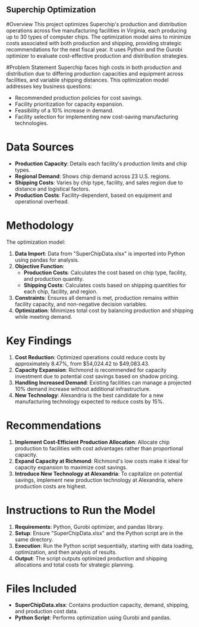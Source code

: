 ## Superchip Optimization

#Overview
This project optimizes Superchip's production and distribution operations across five manufacturing facilities in Virginia, each producing up to 30 types of computer chips. The optimization model aims to minimize costs associated with both production and shipping, providing strategic recommendations for the next fiscal year. It uses Python and the Gurobi optimizer to evaluate cost-effective production and distribution strategies.

#Problem Statement
Superchip faces high costs in both production and distribution due to differing production capacities and equipment across facilities, and variable shipping distances. This optimization model addresses key business questions:
- Recommended production policies for cost savings.
- Facility prioritization for capacity expansion.
- Feasibility of a 10% increase in demand.
- Facility selection for implementing new cost-saving manufacturing technologies.

# Data Sources
- **Production Capacity**: Details each facility's production limits and chip types.
- **Regional Demand**: Shows chip demand across 23 U.S. regions.
- **Shipping Costs**: Varies by chip type, facility, and sales region due to distance and logistical factors.
- **Production Costs**: Facility-dependent, based on equipment and operational overhead.
  
# Methodology
The optimization model:
1. **Data Import**: Data from "SuperChipData.xlsx" is imported into Python using pandas for analysis.
2. **Objective Function**:
   - **Production Costs**: Calculates the cost based on chip type, facility, and production quantity.
   - **Shipping Costs**: Calculates costs based on shipping quantities for each chip, facility, and region.
3. **Constraints**: Ensures all demand is met, production remains within facility capacity, and non-negative decision variables.
4. **Optimization**: Minimizes total cost by balancing production and shipping while meeting demand.
   
# Key Findings
1. **Cost Reduction**: Optimized operations could reduce costs by approximately 8.47%, from $54,024.42 to $49,083.43.
2. **Capacity Expansion**: Richmond is recommended for capacity investment due to potential cost savings based on shadow pricing.
3. **Handling Increased Demand**: Existing facilities can manage a projected 10% demand increase without additional infrastructure.
4. **New Technology**: Alexandria is the best candidate for a new manufacturing technology expected to reduce costs by 15%.
   
# Recommendations
1. **Implement Cost-Efficient Production Allocation**: Allocate chip production to facilities with cost advantages rather than proportional capacity.
2. **Expand Capacity at Richmond**: Richmond's low costs make it ideal for capacity expansion to maximize cost savings.
3. **Introduce New Technology at Alexandria**: To capitalize on potential savings, implement new production technology at Alexandria, where production costs are highest.

# Instructions to Run the Model
1. **Requirements**: Python, Gurobi optimizer, and pandas library.
2. **Setup**: Ensure "SuperChipData.xlsx" and the Python script are in the same directory.
3. **Execution**: Run the Python script sequentially, starting with data loading, optimization, and then analysis of results.
4. **Output**: The script outputs optimized production and shipping allocations and total costs for strategic planning.
   
# Files Included
- **SuperChipData.xlsx**: Contains production capacity, demand, shipping, and production cost data.
- **Python Script**: Performs optimization using Gurobi and pandas.

